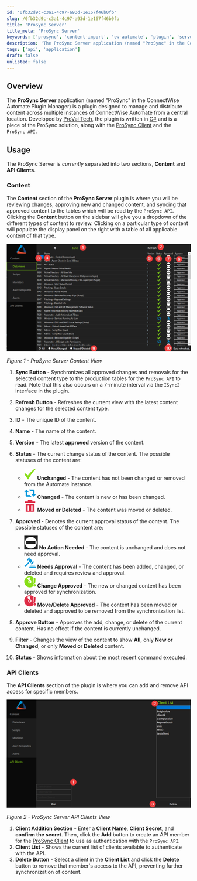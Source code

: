```yaml
---
id: '0fb32d9c-c3a1-4c97-a93d-1e167f46b0fb'
slug: /0fb32d9c-c3a1-4c97-a93d-1e167f46b0fb
title: 'ProSync Server'
title_meta: 'ProSync Server'
keywords: ['prosync', 'content-import', 'cw-automate', 'plugin', 'server']
description: 'The ProSync Server application (named "ProSync" in the ConnectWise Automate Plugin Manager) is a plugin designed to manage and distribute content across multiple instances of ConnectWise Automate from a central location.'
tags: ['api', 'application']
draft: false
unlisted: false
---
```


## Overview

The **ProSync Server** application (named "ProSync" in the ConnectWise Automate Plugin Manager) is a plugin designed to manage and distribute content across multiple instances of ConnectWise Automate from a central location. Developed by [ProVal Tech](https://www.provaltech.com/), the plugin is written in [C#](https://docs.microsoft.com/en-us/dotnet/csharp/) and is a piece of the ProSync solution, along with the [ProSync Client](/docs/611894b8-9984-4e1e-a061-2753bcf65b28) and the `ProSync API`.

## Usage

The ProSync Server is *currently* separated into two sections, **Content** and **API Clients**.

### Content

The **Content** section of the **ProSync Server** plugin is where you will be reviewing changes, approving new and changed content, and syncing that approved content to the tables which will be read by the `ProSync API`. Clicking the **Content** button on the sidebar will give you a dropdown of the different types of content to review. Clicking on a particular type of content will populate the display panel on the right with a table of all applicable content of that type.

![image-20201207163215499](../../static/img/apps-prosync-server/image-20201207163215499.png)

*Figure 1 - ProSync Server Content View*

1. **Sync Button** - Synchronizes all approved changes and removals for the selected content type to the production tables for the `ProSync API` to read. Note that this also occurs on a 7-minute interval via the `ISync2` interface in the plugin.
2. **Refresh Button** - Refreshes the current view with the latest content changes for the selected content type.
3. **ID** - The unique ID of the content.
4. **Name** - The name of the content.
5. **Version** - The latest **approved** version of the content.
6. **Status** - The current change status of the content. The possible statuses of the content are:

    - ![checkmark](../../static/img/apps-prosync-server/checkmark.png) **Unchanged** - The content has not been changed or removed from the Automate instance.
    - ![changed](../../static/img/apps-prosync-server/changed.png) **Changed** - The content is new or has been changed.
    - ![garbage-can](../../static/img/apps-prosync-server/garbage-can.png) **Moved or Deleted** - The content was moved or deleted.

7. **Approved** - Denotes the current approval status of the content. The possible statuses of the content are:

    - ![image-20201207165213818](../../static/img/apps-prosync-server/image-20201207165213818.png) **No Action Needed** - The content is unchanged and does not need approval.
    - ![needsApproval](../../static/img/apps-prosync-server/needsApproval.png) **Needs Approval** - The content has been added, changed, or deleted and requires review and approval.
    - ![approvedChange](../../static/img/apps-prosync-server/approvedChange.png) **Change Approved** - The new or changed content has been approved for synchronization.
    - ![approvedDeletion](../../static/img/apps-prosync-server/approvedDeletion.png) **Move/Delete Approved** - The content has been moved or deleted and approved to be removed from the synchronization list.

8. **Approve Button** - Approves the add, change, or delete of the current content. Has no effect if the content is currently unchanged.
9. **Filter** - Changes the view of the content to show **All**, only **New or Changed**, or only **Moved or Deleted** content.
10. **Status** - Shows information about the most recent command executed.

### API Clients

The **API Clients** section of the plugin is where you can add and remove API access for specific members.

![image-20201207172053769](../../static/img/apps-prosync-server/image-20201207172053769.png)

*Figure 2 - ProSync Server API Clients View*

1. **Client Addition Section** - Enter a **Client Name**, **Client Secret**, and **confirm the secret**. Then, click the **Add** button to create an API member for the [ProSync Client](/docs/611894b8-9984-4e1e-a061-2753bcf65b28) to use as authentication with the `ProSync API`.
2. **Client List** - Shows the current list of clients available to authenticate with the API.
3. **Delete Button** - Select a client in the **Client List** and click the **Delete** button to remove that member's access to the API, preventing further synchronization of content.
